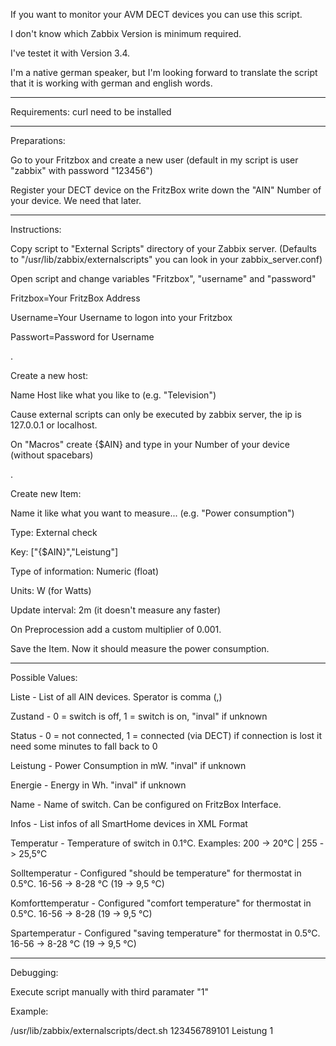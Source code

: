 If you want to monitor your AVM DECT devices you can use this script.

I don't know which Zabbix Version is minimum required.

I've testet it with Version 3.4.

I'm a native german speaker, but I'm looking forward to translate the script that it is working with german and english words.
___
Requirements:
curl need to be installed
___
Preparations:

Go to your Fritzbox and create a new user (default in my script is user "zabbix" with password "123456")

Register your DECT device on the FritzBox write down the "AIN" Number of your device. We need that later.
___
Instructions:

Copy script to "External Scripts" directory of your Zabbix server. (Defaults to "/usr/lib/zabbix/externalscripts" you can look in your zabbix_server.conf)

Open script and change variables "Fritzbox", "username" and "password"

Fritzbox=Your FritzBox Address

Username=Your Username to logon into your Fritzbox

Passwort=Password for Username

.

Create a new host:

Name Host like what you like to (e.g. "Television")

Cause external scripts can only be executed by zabbix server, the ip is 127.0.0.1 or localhost.

On "Macros" create {$AIN} and type in your Number of your device (without spacebars)
 
.
 
Create new Item:

Name it like what you want to measure... (e.g. "Power consumption")

Type: External check

Key: ["{$AIN}","Leistung"]

Type of information: Numeric (float)

Units: W (for Watts)

Update interval: 2m (it doesn't measure any faster)

On Preprocession add a custom multiplier of 0.001.

Save the Item.
Now it should measure the power consumption.

___
Possible Values:

Liste - List of all AIN devices. Sperator is comma (,)

Zustand - 0 = switch is off, 1 = switch is on, "inval" if unknown


Status - 0 = not connected, 1 = connected (via DECT) if connection is lost it need some minutes to fall back to 0

Leistung - Power Consumption in mW. "inval" if unknown

Energie - Energy in Wh. "inval" if unknown

Name - Name of switch. Can be configured on FritzBox Interface.

Infos - List infos of all SmartHome devices in XML Format

Temperatur - Temperature of switch in 0.1°C. Examples: 200 -> 20°C | 255 -> 25,5°C

Solltemperatur - Configured "should be temperature" for thermostat in 0.5°C. 16-56 -> 8-28 °C (19 -> 9,5 °C)

Komforttemperatur - Configured "comfort temperature" for thermostat in 0.5°C. 16-56 -> 8-28 (19 -> 9,5 °C)

Spartemperatur - Configured "saving temperature" for thermostat in 0.5°C. 16-56 -> 8-28 °C (19 -> 9,5 °C)
___
Debugging:

Execute script manually with third paramater "1"

Example:

/usr/lib/zabbix/externalscripts/dect.sh 123456789101 Leistung 1
